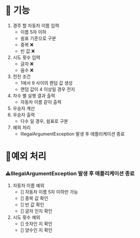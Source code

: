 # 🚀 기능
1. 경주 할 자동차 이름 입력
   - 이름 5자 이하 
   - 쉼표 기준으로 구분
   - 중복 ❌
   - 빈 값 ❌
2. 시도 횟수 입력
   - 글자 ❌
   - 음수 ❌
3. 전진 조건
   - 1에서 9 사이의 랜덤 값 생성
   - 랜덤 값이 4 이상일 경우 전지
4. 차수 별 실행 결과 출력
   - 자동차 이름 같이 출력
5. 우승자 계산
5. 우승자 출력
    - 다수 일 경우, 쉼표로 구분
6. 예외 처리
   - IllegalArgumentException 발생 후 애플리케이션 종료

# 🤔예외 처리
### ⚠️IllegalArgumentException 발생 후 애플리케이션 종료

1. 자동차 이름 예외
   - [] 자동차 이름 5자 이하만 가능
   - [] 중복 값 확인
   - [] 빈 값 확인
   - [] 글자 인지 확인
2. 시도 횟수 예외
   - [] 숫자인 지 확인
   - [] 양수인 지 확인
